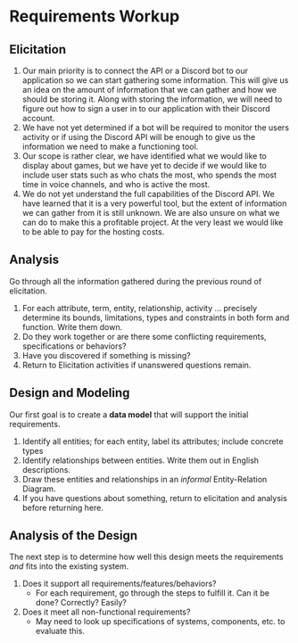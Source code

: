 # Requirements Workup

## Elicitation

1. Our main priority is to connect the API or a Discord bot to our application so we can start gathering some information. This will give us an idea on the amount of information that we can gather and how we should be storing it. Along with storing the information, we will need to figure out how to sign a user in to our application with their Discord account.
2. We have not yet determined if a bot will be required to monitor the users activity or if using the Discord API will be enough to give us the information we need to make a functioning tool.
3. Our scope is rather clear, we have identified what we would like to display about games, but we have yet to decide if we would like to include user stats such as who chats the most, who spends the most time in voice channels, and who is active the most. 
4. We do not yet understand the full capabilities of the Discord API. We have learned that it is a very powerful tool, but the extent of information we can gather from it is still unknown. We are also unsure on what we can do to make this a profitable project. At the very least we would like to be able to pay for the hosting costs.


## Analysis

Go through all the information gathered during the previous round of elicitation.  

1. For each attribute, term, entity, relationship, activity ... precisely determine its bounds, limitations, types and constraints in both form and function.  Write them down.
2. Do they work together or are there some conflicting requirements, specifications or behaviors?
3. Have you discovered if something is missing?  
4. Return to Elicitation activities if unanswered questions remain.


## Design and Modeling
Our first goal is to create a **data model** that will support the initial requirements.

1. Identify all entities;  for each entity, label its attributes; include concrete types
2. Identify relationships between entities.  Write them out in English descriptions.
3. Draw these entities and relationships in an _informal_ Entity-Relation Diagram.
4. If you have questions about something, return to elicitation and analysis before returning here.

## Analysis of the Design
The next step is to determine how well this design meets the requirements _and_ fits into the existing system.

1. Does it support all requirements/features/behaviors?
    * For each requirement, go through the steps to fulfill it.  Can it be done?  Correctly?  Easily?
2. Does it meet all non-functional requirements?
    * May need to look up specifications of systems, components, etc. to evaluate this.

